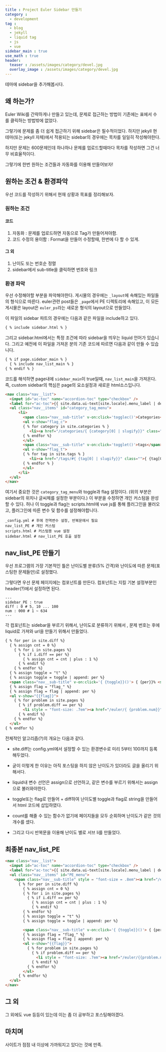 ```yaml
---
title : Project Euler Sidebar 만들기
category :
  - development
tag :
  - blog
  - jekyll
  - liquid tag
  - js
  - vue
sidebar_main : true
use_math : true
header:
  teaser : /assets/images/category/devel.jpg
  overlay_image : /assets/images/category/devel.jpg
---
```

테마에 sidebar을 추가해봅시다.

## 왜 하는가?

Euler Wiki를 간략하게나 만들고 있는데,
문제로 접근하는 방법이 기존에는 표에서 수를 클릭하는 방법밖에 없었다.

그렇기에 문제를 좀 더 쉽게 접근하기 위해 sidebar은 필수적이었다.
하지만 jekyll 현 테마(또는 jekyll 자체)에서 적용되는 sidebar의 경우에는 목차를 일일히 작성해야한다.

하지만 문제는 600문제인데 하나하나 문제를 업로드할때마다 목차를 작성하면 그건 너무 비효율적이다.

그렇기에 한번 원하는 조건들과 자동화를 이용해 만들어보자!

## 원하는 조건 & 환경파악

우선 코드를 작성하기 위해서 현재 상황과 목표를 정리해보자.

### 원하는 조건

#### 코드 
1. 자동화 : 문제를 업로드하면 자동으로 Tag가 만들어져야함.
2. 코드 수정의 용이함 : Format을 만들어 수정할때, 한번에 다 할 수 있게.

#### 그 외
1. 난이도 또는 번호순 정렬
2. sidebar에서 sub-title을 클릭하면 번호와 링크

### 환경 파악

우선 수정해야할 부분을 파악해야한다.
게시물의 경우에는 `_layout`에 속해있는 파일들의 형식으로 따른다.
euler관련 post들은 `_page`에서 PE 디렉토리에 속해있고,
이 모든 게시물은 layout은 `euler_ps`라는 새로운 형식의 layout으로 만들었다.

이 파일의 sidebar 파트의 경우에는 다음과 같은 파일을 include하고 있다.
```html
{ % include sidebar.html % }
```

그리고 sidebar.html에서는 특정 조건에 따라 sidebar을 띄우는 liquid 언어가 있습니다.
그리고 예전에 이 파일을 가져온 분의 기존 코드에 따르면 다음과 같이 만들 수 있습니다.

```html
{ % if page.sidebar_main % }
  { % include nav_list_main % }
{ % endif % }
```

코드를 해석하면 page내에 `sidebar_main`이 true일때, `nav_list_main`을 가져온다.
즉, custom sidebar의 핵심은 page의 요소설정과 새로운 html소스입니다.

``` html
<nav class="nav__list">
  <input id="ac-toc" name="accordion-toc" type="checkbox" />
  <label for="ac-toc">{{ site.data.ui-text[site.locale].menu_label | default: "Toggle Menu" }}</label>
  <ul class="nav__items" id="category_tag_menu">
      <li>
        <span class="nav__sub-title" v-on:click='togglec()'>Categories</span>
        <ul v-show="flag_c">
        { % for category in site.categories % }
           <li><a href="/categories/{ {category[0] | slugify}}" class="">{ {category[0] | capitalize}} ({ {category[1].size}})</a></li>
        { % endfor %}
        </ul>
        <span class="nav__sub-title" v-on:click='togglet()'>tags</span>
        <ul v-show="flag_t">
        { % for tag in site.tags % }
           <li><a href="/tags/#{ {tag[0] | slugify}}" class="">{ {tag[0] | capitalize }} ({ {tag[1].size}})</a></li>
        { % endfor % }
        </ul>
      </li>
  </ul>
</nav>
```

여기서 중요한 것은 `category_tag_menu`와 toggle과 flag 설정이다. (위의 부분은 sidebar의 위치나 글씨체를 설정한 부분이다.) 이 부분을 수정하면 개인 커스텀을 완성할 수 있다.
허나 이 toggle과 flag는 scripts.html에 vue js를 통해 플러그인을 불러오고, 플러그인에 따른 변수 및 함수를 설정해야합니다.

``` 
_config.yml # 후에 전역변수 설정, 반복문에서 필요
nav_list_PE # 개인 커스텀 
scripts.html # 커스텀용 vue 설정
sidebar.html # nav_list_PE 호출 설정
```

## nav_list_PE 만들기

우선 프로그램의 가장 기본적인 틀은 난이도별 분류(5% 간격)와 난이도에 따른 문제(포스팅한 문제들만)로 설정했다.

그렇다면 우선 문제 페이지에는 컴포넌트를 만든다. 컴포넌트는 지킬 기본 설정부분인  header(?)에서 설정하면 된다.

```
---
sidebar_PE : true
diff : 0 # 5, 10 ... 100
num : 000 # 1 ~ 634
---
```

각 컴포넌트는 sidebar을 부르기 위해서, 난이도로 분류하기 위해서 , 문제 번호는 후에 liquid로 가져와 url을 만들기 위해서 만들었다.

```html
{ % for per in site.diff %}
  { % assign cnt = 0 %}
    { % for i in site.pages %}
      { % if i.diff == per %}
        { % assign cnt = cnt | plus : 1 %}
      { % endif %}
    { % endfor %}
  { % assign toggle = "t" %}
  { % assign toggle = toggle | append: per %}
  <span class="nav__sub-title" v-on:click='{ {toggle}}()'> { {per}}% <span style = "font-size:.6em">Difficulty ({ {cnt}}) </span></span>
  { % assign flag = "flag_" %}
  { % assign flag = flag | append: per %}
  <ul v-show="{{flag}}">
    { % for problem in site.pages %}
      { % if problem.diff == per %}
        <li style = "font-size: .7em"><a href="/euler/{ {problem.num}}" class="">{ {problem.title}}</a></li>
      { % endif %}
    { % endfor %}
  </ul>
{ % endfor %}
```

전체적인 알고리즘(?)의 개요는 다음과 같다.

- site.diff는 config.yml에서 설정할 수 있는 환경변수로 미리 5부터 100까지 등록해두었다.

- 굳이 이렇게 한 이유는 아직 포스팅을 하지 않은 난이도가 있더라도 글을 올리기 위해서다.

- liquid내 변수 선언은 assign으로 선언하고, 같은 변수를 부르기 위해서는 assign으로 불러와야한다.

- toggle또는 flag로 만들어 + diff하여 난이도별 toggle과 flag로 string을 만들어서 html 코드에 삽입하였다.

- count를 해줄 수 있는 함수가 없기에 페이지들을 모두 순회하며 난이도가 같은 것의 개수를 셌다.

- 그리고 다시 반복문을 이용해 난이도 별로 서브 li를 만들었다.

## 최종본 nav_list_PE

``` html
<nav class="nav__list">
  <input id="ac-toc" name="accordion-toc" type="checkbox" />
  <label for="ac-toc">{{ site.data.ui-text[site.locale].menu_label | default: "Toggle Menu" }}</label>
  <ul class="nav__items" id="PE_menu">
    <span class="nav__sub-title" style = "font-size = .8em"><a href="/euler/" class="">Back to Check Table</a></span>
      { % for per in site.diff %}
        { % assign cnt = 0 %}
        { % for i in site.pages %}
          { % if i.diff == per %}
            { % assign cnt = cnt | plus : 1 %}
            { % endif %}
        { % endfor %}
        { % assign toggle = "t" %}
        { % assign toggle = toggle | append: per %}

        <span class="nav__sub-title" v-on:click='{ {toggle}}()'> { {per}}% <span style = "font-size:.6em">Difficulty ({ {cnt}}) </span></span>
        { % assign flag = "flag_" %}
        { % assign flag = flag | append: per %}
        <ul v-show="{{flag}}">
          { % for problem in site.pages %}
            { % if problem.diff == per %}
              <li style = "font-size: .7em"><a href="/euler/{{problem.num}}" class="">{ {problem.title}}</a></li>
            { % endif %}
          { % endfor %}
        </ul>
      { % endfor %}
  </ul>
</nav>
```

## 그 외

그 외에도 vue 등등이 있는데 이는 좀 더 공부하고 포스팅해야겠다.

## 마치며

사이트가 점점 내 이상에 가까워지고 있다는 것에 만족.

